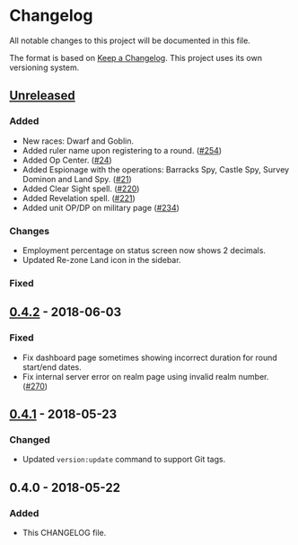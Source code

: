 # Changelog
All notable changes to this project will be documented in this file.

The format is based on [Keep a Changelog](http://keepachangelog.com/en/1.0.0/). This project uses its own versioning system.

## [Unreleased]
### Added
- New races: Dwarf and Goblin.
- Added ruler name upon registering to a round. ([#254](https://github.com/WaveHack/OpenDominion/issues/254))
- Added Op Center. ([#24](https://github.com/WaveHack/OpenDominion/issues/24))
- Added Espionage with the operations: Barracks Spy, Castle Spy, Survey Dominon and Land Spy. ([#21](https://github.com/WaveHack/OpenDominion/issues/21))
- Added Clear Sight spell. ([#220](https://github.com/WaveHack/OpenDominion/issues/220))
- Added Revelation spell. ([#221](https://github.com/WaveHack/OpenDominion/issues/221))
- Added unit OP/DP on military page ([#234](https://github.com/WaveHack/OpenDominion/issues/234))

### Changes
- Employment percentage on status screen now shows 2 decimals.
- Updated Re-zone Land icon in the sidebar.

### Fixed

## [0.4.2] - 2018-06-03
### Fixed
- Fix dashboard page sometimes showing incorrect duration for round start/end dates.
- Fix internal server error on realm page using invalid realm number. ([#270](https://github.com/WaveHack/OpenDominion/issues/270))

## [0.4.1] - 2018-05-23
### Changed
- Updated `version:update` command to support Git tags.

## 0.4.0 - 2018-05-22
### Added
- This CHANGELOG file.

[Unreleased]: https://github.com/WaveHack/OpenDominion/compare/0.4.2...HEAD
[0.4.2]: https://github.com/WaveHack/OpenDominion/compare/0.4.1...0.4.2
[0.4.1]: https://github.com/WaveHack/OpenDominion/compare/0.4.0...0.4.1
